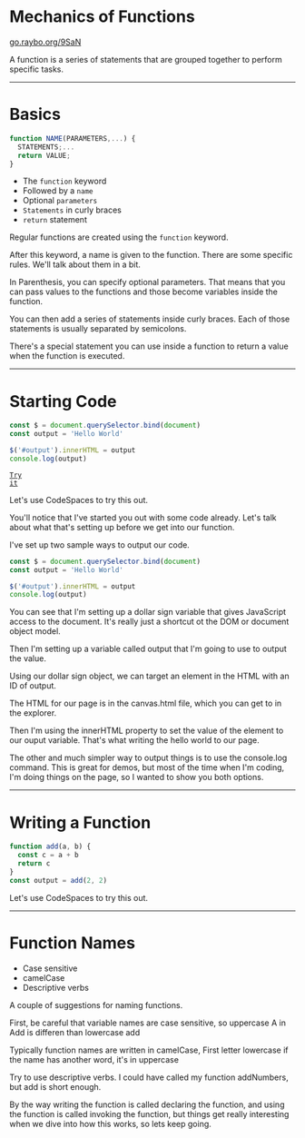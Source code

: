 <!-- .slide: data-state="layout-title" class="bg-dark"-->

# Mechanics of Functions

<div class="slide-link"><a href="https://go.raybo.org/9SaN"><i class="fab fa-slideshare"></i> go.raybo.org/9SaN</a></div>

> >

A function is a series of statements that are grouped together to perform specific tasks.

---

# Basics

```js
function NAME(PARAMETERS,...) {
  STATEMENTS;...
  return VALUE;
}
```

- The `function` keyword
- Followed by a `name`
- Optional `parameters`
- `Statements` in curly braces
- `return` statement

> >

Regular functions are created using the `function` keyword.

After this keyword, a name is given to the function. There are some specific rules. We'll talk about them in a bit.

In Parenthesis, you can specify optional parameters. That means that you can pass values to the functions and those become variables inside the function.

You can then add a series of statements inside curly braces. Each of those statements is usually separated by semicolons.

There's a special statement you can use inside a function to return a value when the function is executed.

---

# Starting Code

```js
const $ = document.querySelector.bind(document)
const output = 'Hello World'

$('#output').innerHTML = output
console.log(output)
```

<a href="https://github.dev/LinkedInLearning/javascript-functions-2502735/tree/01_02b" target="_blank"><code class="code-royal">Try it</code></a>

> >

Let's use CodeSpaces to try this out.

You'll notice that I've started you out with some code already. Let's talk about what that's setting up before we get into our function.

I've set up two sample ways to output our code.

```js
const $ = document.querySelector.bind(document)
const output = 'Hello World'

$('#output').innerHTML = output
console.log(output)
```

You can see that I'm setting up a dollar sign variable that gives JavaScript access to the document. It's really just a shortcut ot the DOM or document object model.

Then I'm setting up a variable called output that I'm going to use to output the value.

Using our dollar sign object, we can target an element in the HTML with an ID of output.

The HTML for our page is in the canvas.html file, which you can get to in the explorer.

Then I'm using the innerHTML property to set the value of the element to our ouput variable. That's what writing the hello world to our page.

The other and much simpler way to output things is to use the console.log command. This is great for demos, but most of the time when I'm coding, I'm doing things on the page, so I wanted to show you both options.

---

# Writing a Function

```js
function add(a, b) {
  const c = a + b
  return c
}
const output = add(2, 2)
```

> >

Let's use CodeSpaces to try this out.

---

# Function Names

- Case sensitive
- camelCase
- Descriptive verbs

> >

A couple of suggestions for naming functions.

First, be careful that variable names are case sensitive, so uppercase A in Add is differen than lowercase add

Typically function names are written in camelCase, First letter lowercase if the name has another word, it's in uppercase

Try to use descriptive verbs. I could have called my function addNumbers, but add is short enough.

By the way writing the function is called declaring the function, and using the function is called invoking the function, but things get really interesting when we dive into how this works, so lets keep going.
